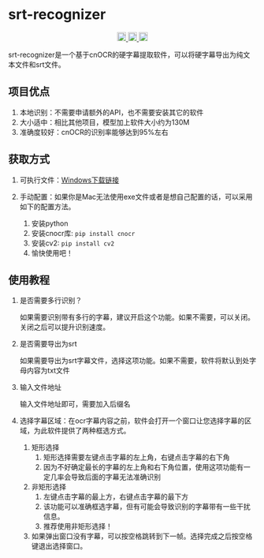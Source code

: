 # srt-recognizer
<p align="center">
  <a href="https://github.com/qyxtim/srt-recognizer/blob/master/LICENSE">
    <img height="18px" alt="License" src="https://img.shields.io/github/license/qyxtim/srt-recognizer">
  </a>
  <a href="https://github.com/qyxtim/modern-poetry/graphs/contributors">
    <img height="18px" alt="Contributors" src="https://img.shields.io/github/contributors/qyxtim/srt-recognizer.svg">
  </a>
  <a href="https://github.com/qyxtim/modern-poetry/graphs/contributors">
    <img height="18px" alt="Contributors" src="https://img.shields.io/badge/PR-welcome-green">
  </a>
</p>

srt-recognizer是一个基于cnOCR的硬字幕提取软件，可以将硬字幕导出为纯文本文件和srt文件。

## 项目优点

1. 本地识别：不需要申请额外的API，也不需要安装其它的软件
2. 大小适中：相比其他项目，模型加上软件大小约为130M
3. 准确度较好：cnOCR的识别率能够达到95%左右

## 获取方式

1. 可执行文件：[Windows下载链接](https://github.com/qyxtim/srt-recognizer/releases/download/1.0/subtitle.exe)

2. 手动配置：如果你是Mac无法使用exe文件或者是想自己配置的话，可以采用如下的配置方法。

	1. 安装python
	2. 安装cnocr库: `pip install cnocr `
	3. 安装cv2: `pip install cv2`
	4. 愉快使用吧！

## 使用教程

1. 是否需要多行识别？

	如果需要识别带有多行的字幕，建议开启这个功能。如果不需要，可以关闭。关闭之后可以提升识别速度。

2. 是否需要导出为srt

	如果需要导出为srt字幕文件，选择这项功能。如果不需要，软件将默认到处字母内容为txt文件

3. 输入文件地址

	输入文件地址即可，需要加入后缀名

4. 选择字幕区域：在ocr字幕内容之前，软件会打开一个窗口让您选择字幕的区域，为此软件提供了两种框选方式。
	1. 矩形选择
		1. 矩形选择需要左键点击字幕的左上角，右键点击字幕的右下角
		2. 因为不好确定最长的字幕的左上角和右下角位置，使用这项功能有一定几率会导致后面的字幕无法准确识别
	2. 非矩形选择
		1. 左键点击字幕的最上方，右键点击字幕的最下方
		2. 该功能可以准确框选字幕，但有可能会导致识别的字幕带有一些干扰信息。
		3. 推荐使用非矩形选择！
	3. 如果弹出窗口没有字幕，可以按空格跳转到下一帧。选择完成之后按空格键退出选择窗口。

